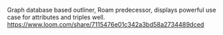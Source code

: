Graph database based outliner, Roam predecessor, displays powerful use case for attributes and triples well. https://www.loom.com/share/7115476e01c342a3bd58a2734489dced